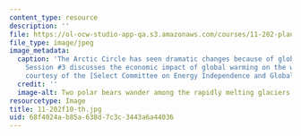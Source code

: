 ```yaml
---
content_type: resource
description: ''
file: https://ol-ocw-studio-app-qa.s3.amazonaws.com/courses/11-202-planning-economics-fall-2010/68f4024ab85a638d7c3c3443a6a44036_11-202f10-th.jpg
file_type: image/jpeg
image_metadata:
  caption: 'The Arctic Circle has seen dramatic changes because of global warming.
    Session #3 discusses the economic impact of global warming on the world. (Image
    courtesy of the [Select Committee on Energy Independence and Global Warming](https://www.congress.gov/committee/house-energy-independence-and-global-warming-select/hlgw00).)'
  credit: ''
  image-alt: Two polar bears wander among the rapidly melting glaciers.
resourcetype: Image
title: 11-202f10-th.jpg
uid: 68f4024a-b85a-638d-7c3c-3443a6a44036
---
```


